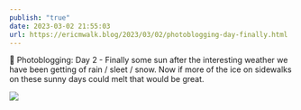 ```yaml
---
publish: "true"
date: 2023-03-02 21:55:03
url: https://ericmwalk.blog/2023/03/02/photoblogging-day-finally.html
---
```


📸 Photoblogging: Day 2 - Finally some sun after the interesting weather we have been getting of rain / sleet / snow. Now if more of the ice on sidewalks on these sunny days could melt that would be great.



![](https://ericmwalk.blog/uploads/2023/5d7482e33c.jpg)